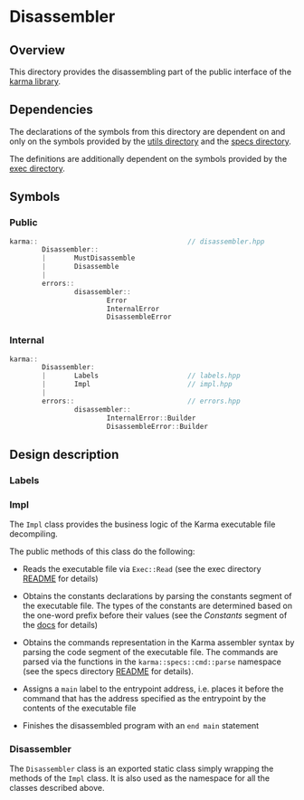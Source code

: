 # Disassembler

## Overview

This directory provides the disassembling part of the public interface
of the [karma library](..).

## Dependencies

The declarations of the symbols from this directory are dependent on and only on
the symbols provided by the [utils directory](../utils)
and the [specs directory](../specs).

The definitions are additionally dependent on the symbols provided
by the [exec directory](../exec).

## Symbols

### Public

```c++
karma::                                     // disassembler.hpp
        Disassembler::
        |       MustDisassemble
        |       Disassemble
        |
        errors::
                disassembler::
                        Error
                        InternalError
                        DisassembleError
```

### Internal

```c++
karma::
        Disassembler:
        |       Labels                      // labels.hpp
        |       Impl                        // impl.hpp
        |
        errors::                            // errors.hpp
                disassembler::
                        InternalError::Builder
                        DisassembleError::Builder
```

## Design description

### Labels

[comment]: <> (TODO)

### Impl

The `Impl` class provides the business logic of the Karma executable file
decompiling.

The public methods of this class do the following:

* Reads the executable file via `Exec::Read` (see the exec directory
  [README](../exec/README.md) for details)

* Obtains the constants declarations by parsing the constants segment of
  the executable file. The types of the constants are determined based on
  the one-word prefix before their values (see the *Constants* segment of
  the [docs](../../docs/Karma.pdf) for details)

* Obtains the commands representation in the Karma assembler syntax by parsing
  the code segment of the executable file. The commands are parsed via
  the functions in the `karma::specs::cmd::parse` namespace (see the specs
  directory [README](../specs/README.md) for details).

* Assigns a `main` label to the entrypoint address, i.e. places it before the
  command that has the address specified as the entrypoint by the contents of
  the executable file

* Finishes the disassembled program with an `end main` statement

### Disassembler

The `Disassembler` class is an exported static class simply wrapping the methods
of the `Impl` class. It is also used as the namespace for all the classes
described above.
